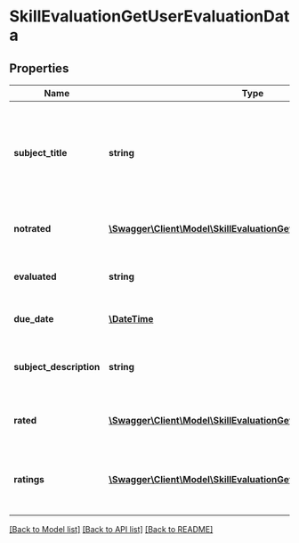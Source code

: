 # SkillEvaluationGetUserEvaluationData

## Properties
Name | Type | Description | Notes
------------ | ------------- | ------------- | -------------
**subject_title** | **string** | The name of a skill on selected language (default language is returned if no translation) | 
**notrated** | [**\Swagger\Client\Model\SkillEvaluationGetUserEvaluationNotrated**](SkillEvaluationGetUserEvaluationNotrated.md) | Array of already evaluated users | 
**evaluated** | **string** | The assessed user full name | 
**due_date** | [**\DateTime**](Date.md) | The due date of the evaluation | 
**subject_description** | **string** | The description of a skill on selected language | 
**rated** | [**\Swagger\Client\Model\SkillEvaluationGetUserEvaluationRated**](SkillEvaluationGetUserEvaluationRated.md) | Array of already evaluated users | 
**ratings** | [**\Swagger\Client\Model\SkillEvaluationGetUserEvaluationRatings**](SkillEvaluationGetUserEvaluationRatings.md) | Array of ratings based on selected rating of the request | 

[[Back to Model list]](../README.md#documentation-for-models) [[Back to API list]](../README.md#documentation-for-api-endpoints) [[Back to README]](../README.md)


